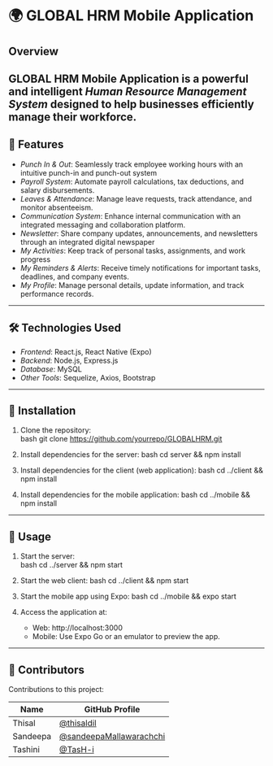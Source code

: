 # 🌍 GLOBAL HRM Mobile Application

## Overview
GLOBAL HRM Mobile Application is a powerful and intelligent *Human Resource Management System* designed to help businesses efficiently manage their workforce. 
---

## 🌟 Features
- *Punch In & Out*: Seamlessly track employee working hours with an intuitive punch-in and punch-out system
- *Payroll System*: Automate payroll calculations, tax deductions, and salary disbursements.
- *Leaves & Attendance*: Manage leave requests, track attendance, and monitor absenteeism.
- *Communication System*: Enhance internal communication with an integrated messaging and collaboration platform.
- *Newsletter*: Share company updates, announcements, and newsletters through an integrated digital newspaper
- *My Activities*: Keep track of personal tasks, assignments, and work progress
- *My Reminders & Alerts*: Receive timely notifications for important tasks, deadlines, and company events.
- *My Profile*: Manage personal details, update information, and track performance records.

---

## 🛠 Technologies Used
- *Frontend*: React.js, React Native (Expo)
- *Backend*: Node.js, Express.js
- *Database*: MySQL
- *Other Tools*: Sequelize, Axios, Bootstrap

---

## 🔧 Installation
1. Clone the repository:  
   bash
   git clone https://github.com/yourrepo/GLOBALHRM.git
   
2. Install dependencies for the server:
   bash
   cd server && npm install
   
3. Install dependencies for the client (web application):
   bash
   cd ../client && npm install
   
4. Install dependencies for the mobile application:
   bash
   cd ../mobile && npm install
   

---

## 🚀 Usage
1. Start the server:  
   bash
   cd ../server && npm start
   
2. Start the web client:
   bash
   cd ../client && npm start
   
3. Start the mobile app using Expo:
   bash
   cd ../mobile && expo start
   
4. Access the application at:
   - Web: http://localhost:3000
   - Mobile: Use Expo Go or an emulator to preview the app.

---

## 🙌 Contributors

Contributions to this project:

| Name               | GitHub Profile                          |
|--------------------|-----------------------------------------|
| Thisal | [@thisaldil](https://github.com/thisaldil)     |
| Sandeepa  | [@sandeepaMallawarachchi](https://github.com/sandeepaMallawarachchi) |
| Tashini | [@TasH-i](https://github.com/TasH-i) |
